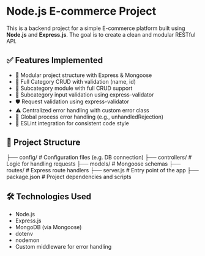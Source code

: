 # Node.js E-commerce Project

This is a backend project for a simple E-commerce platform built using **Node.js** and **Express.js**. The goal is to create a clean and modular RESTful API.

## ✅ Features Implemented

- 🔧 Modular project structure with Express & Mongoose
- 📁 Full Category CRUD with validation (name, id)
- 🧩 Subcategory module with full CRUD support
- 📏 Subcategory input validation using express-validator
- 🛡️ Request validation using express-validator
- ⚠️ Centralized error handling with custom error class
- 🔄 Global process error handling (e.g., unhandledRejection)
- 🧹 ESLint integration for consistent code style

## 📁 Project Structure

├── config/ # Configuration files (e.g. DB connection)
├── controllers/ # Logic for handling requests
├── models/ # Mongoose schemas
├── routes/ # Express route handlers
├── server.js # Entry point of the app
├── package.json # Project dependencies and scripts

## 🛠️ Technologies Used

- Node.js
- Express.js
- MongoDB (via Mongoose)
- dotenv
- nodemon
- Custom middleware for error handling
